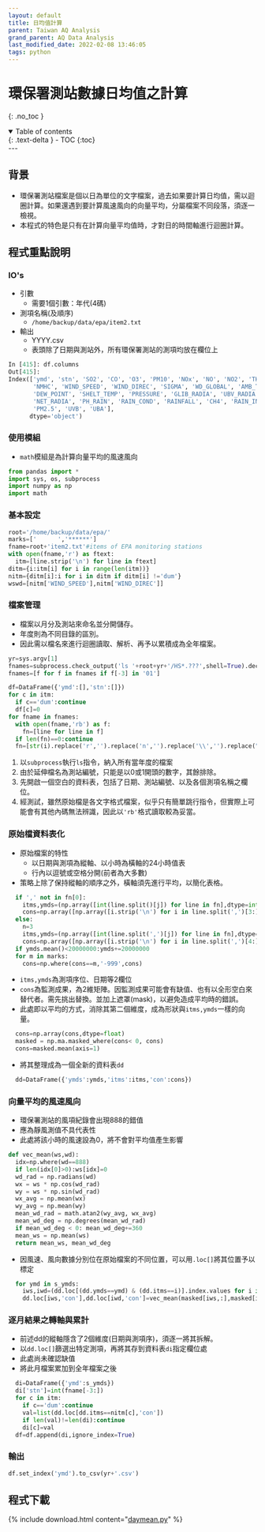 ```yaml
---
layout: default
title: 日均值計算
parent: Taiwan AQ Analysis
grand_parent: AQ Data Analysis
last_modified_date: 2022-02-08 13:46:05
tags: python
---
```


# 環保署測站數據日均值之計算
{: .no_toc }

<details open markdown="block">
  <summary>
    Table of contents
  </summary>
  {: .text-delta }
- TOC
{:toc}
</details>
---

## 背景

- 環保署測站檔案是個以日為單位的文字檔案，過去如果要計算日均值，需以迴圈計算。如果還遇到要計算風速風向的向量平均，分屬檔案不同段落，須逐一檢視。
- 本程式的特色是只有在計算向量平均值時，才對日的時間軸進行迴圈計算。

## 程式重點說明

### IO's

- 引數
  - 需要1個引數：年代(4碼)
- 測項名稱(及順序)
  - `/home/backup/data/epa/item2.txt`
- 輸出
  - YYYY.csv
  - 表頭除了日期與測站外，所有環保署測站的測項均放在欄位上

```python
In [415]: df.columns
Out[415]:
Index(['ymd', 'stn', 'SO2', 'CO', 'O3', 'PM10', 'NOx', 'NO', 'NO2', 'THC',
       'NMHC', 'WIND_SPEED', 'WIND_DIREC', 'SIGMA', 'WD_GLOBAL', 'AMB_TEMP',
       'DEW_POINT', 'SHELT_TEMP', 'PRESSURE', 'GLIB_RADIA', 'UBV_RADIA',
       'NET_RADIA', 'PH_RAIN', 'RAIN_COND', 'RAINFALL', 'CH4', 'RAIN_INT',
       'PM2.5', 'UVB', 'UBA'],
      dtype='object')
```

### 使用模組

- `math`模組是為計算向量平均的風速風向

```python
from pandas import *
import sys, os, subprocess
import numpy as np
import math
```

### 基本設定

```python
root='/home/backup/data/epa/'
marks=['      ','******']
fname=root+'item2.txt'#items of EPA monitoring stations
with open(fname,'r') as ftext:
  itm=[line.strip('\n') for line in ftext]
ditm={i:itm[i] for i in range(len(itm))}
nitm={ditm[i]:i for i in ditm if ditm[i] !='dum'}
wswd=[nitm['WIND_SPEED'],nitm['WIND_DIREC']]
```

### 檔案管理

- 檔案以月分及測站來命名並分開儲存。
- 年度則為不同目錄的區別。
- 因此需以檔名來進行迴圈讀取、解析、再予以累積成為全年檔案。

```python
yr=sys.argv[1]
fnames=subprocess.check_output('ls '+root+yr+'/HS*.???',shell=True).decode('utf8').split('\n')[:-1]
fnames=[f for f in fnames if f[-3] in '01']

df=DataFrame({'ymd':[],'stn':[]})
for c in itm:
  if c=='dum':continue
  df[c]=0
for fname in fnames:
  with open(fname,'rb') as f:
    fn=[line for line in f]
  if len(fn)==0:continue
  fn=[str(i).replace('r','').replace('n','').replace('\\','').replace("'","") for i in fn]
```

1. 以`subprocess`執行`ls`指令，納入所有當年度的檔案
2. 由於延伸檔名為測站編號，只能是以0或1開頭的數字，其餘排除。
3. 先開啟一個空白的資料表，包括了日期、測站編號、以及各個測項名稱之欄位。
4. 經測試，雖然原始檔是各文字格式檔案，似乎只有簡單跳行指令，但實際上可能會有其他內碼無法辨識，因此以`'rb'`格式讀取較為妥當。

### 原始檔資料表化

- 原始檔案的特性
  - 以日期與測項為縱軸、以小時為橫軸的24小時值表
  - 行內以逗號或空格分開(前者為大多數)
- 策略上除了保持縱軸的順序之外，橫軸須先進行平均，以簡化表格。

```python
  if ',' not in fn[0]:
    itms,ymds=(np.array([int(line.split()[j]) for line in fn],dtype=int) for j in [1,2])
    cons=np.array([np.array([i.strip('\n') for i in line.split(',')[3:]], dtype=str) for line in fn])
  else:
    n=3
    itms,ymds=(np.array([int(line.split(',')[j]) for line in fn],dtype=int) for j in [2,3])
    cons=np.array([np.array([i.strip('\n') for i in line.split(',')[4:]], dtype=str) for line in fn])
  if ymds.mean()<20000000:ymds+=20000000
  for m in marks:
    cons=np.where(cons==m,'-999',cons)
```

- `itms,ymds`為測項序位、日期等2欄位
- `cons`為監測成果，為2維矩陣。因監測成果可能會有缺值、也有以全形空白來替代者。需先挑出替換。並加上遮罩(mask)，以避免造成平均時的錯誤。
- 此處即以平均的方式，消除其第二個維度，成為形狀與`itms,ymds`一樣的向量。

```python
  cons=np.array(cons,dtype=float)
  masked = np.ma.masked_where(cons< 0, cons)
  cons=masked.mean(axis=1)
```

- 將其整理成為一個全新的資料表`dd`

```python
  dd=DataFrame({'ymds':ymds,'itms':itms,'con':cons})
```

### 向量平均的風速風向

- 環保署測站的風項紀錄會出現888的錯值
- 應為靜風測值不具代表性
- 此處將該小時的風速設為0，將不會對平均值產生影響

```python
def vec_mean(ws,wd):
  idx=np.where(wd==888)
  if len(idx[0]>0):ws[idx]=0
  wd_rad = np.radians(wd)
  wx = ws * np.cos(wd_rad)
  wy = ws * np.sin(wd_rad)
  wx_avg = np.mean(wx)
  wy_avg = np.mean(wy)
  mean_wd_rad = math.atan2(wy_avg, wx_avg)
  mean_wd_deg = np.degrees(mean_wd_rad)
  if mean_wd_deg < 0: mean_wd_deg+=360
  mean_ws = np.mean(ws)
  return mean_ws, mean_wd_deg
```

- 因風速、風向數據分別位在原始檔案的不同位置，可以用`.loc[]`將其位置予以標定

```python
  for ymd in s_ymds:
    iws,iwd=(dd.loc[(dd.ymds==ymd) & (dd.itms==i)].index.values for i in wswd)
    dd.loc[iws,'con'],dd.loc[iwd,'con']=vec_mean(masked[iws,:],masked[iwd,:])
```

### 逐月結果之轉軸與累計

- 前述dd的縱軸隱含了2個維度(日期與測項序)，須逐一將其拆解。
- 以`dd.loc[]`篩選出特定測項，再將其存到資料表`di`指定欄位處
- 此處尚未確認缺值
- 將此月檔案累加到全年檔案之後

```python
  di=DataFrame({'ymd':s_ymds})
  di['stn']=int(fname[-3:])
  for c in itm:
    if c=='dum':continue
    val=list(dd.loc[dd.itms==nitm[c],'con'])
    if len(val)!=len(di):continue
    di[c]=val
  df=df.append(di,ignore_index=True)
```

### 輸出

```python
df.set_index('ymd').to_csv(yr+'.csv')
```

## 程式下載

{% include download.html content="[daymean.py](https://github.com/sinotec2/Focus-on-Air-Quality/blob/main/AQana/TWNAQ/day_mean.py)" %}